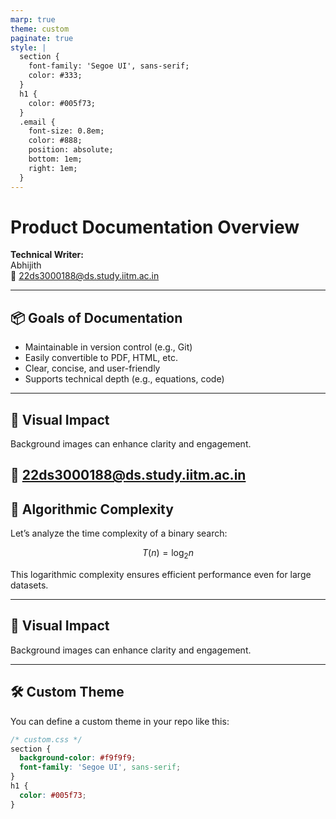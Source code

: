 ```yaml
---
marp: true
theme: custom
paginate: true
style: |
  section {
    font-family: 'Segoe UI', sans-serif;
    color: #333;
  }
  h1 {
    color: #005f73;
  }
  .email {
    font-size: 0.8em;
    color: #888;
    position: absolute;
    bottom: 1em;
    right: 1em;
  }
---
```


<!-- _class: lead -->

# Product Documentation Overview

**Technical Writer:**  
Abhijith  
<span class="email">📧 22ds3000188@ds.study.iitm.ac.in</span>

---

## 📦 Goals of Documentation

- Maintainable in version control (e.g., Git)
- Easily convertible to PDF, HTML, etc.
- Clear, concise, and user-friendly
- Supports technical depth (e.g., equations, code)

---


<!-- _backgroundImage: url('https://images.unsplash.com/photo-1581091870620-1e7b9f3c9f6e?auto=format&fit=crop&w=1200&q=80') -->

## 🌄 Visual Impact

Background images can enhance clarity and engagement.

<span class="email">📧 22ds3000188@ds.study.iitm.ac.in</span>
---

## 🧮 Algorithmic Complexity

Let’s analyze the time complexity of a binary search:

$$
T(n) = \log_2 n
$$

This logarithmic complexity ensures efficient performance even for large datasets.

---

<!-- _backgroundImage: url('https://images.unsplash.com/photo-1581091870620-1e7b9f3c9f6e?auto=format&fit=crop&w=1200&q=80') -->

## 🌄 Visual Impact

Background images can enhance clarity and engagement.

---

## 🛠️ Custom Theme

You can define a custom theme in your repo like this:

```css
/* custom.css */
section {
  background-color: #f9f9f9;
  font-family: 'Segoe UI', sans-serif;
}
h1 {
  color: #005f73;
}
